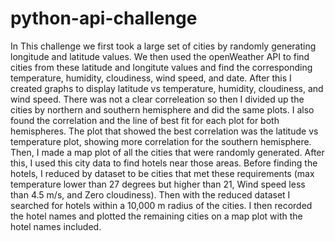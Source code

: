 # python-api-challenge

In This challenge we first took a large set of cities by randomly generating longitude and latitude values. We then used the openWeather API to find cities from these latitude and longitute values and find the corresponding temperature, humidity, cloudiness, wind speed, and date. After this I created graphs to display latitude vs temperature, humidity, cloudiness, and wind speed. There was not a clear correleation so then I divided up the cities by northern and southern hemisphere and did the same plots. I also found the correlation and the line of best fit for each plot for both hemispheres. The plot that showed the best correlation was the latitude vs temperature plot, showing more correlation for the southern hemisphere. Then, I made a map plot of all the cities that were randomly generated. After this, I used this city data to find hotels near those areas. Before finding the hotels, I reduced by dataset to be cities that met these requirements (max temperature lower than 27 degrees but higher than 21, Wind speed less than 4.5 m/s, and Zero cloudiness). Then with the reduced dataset I searched for hotels within a 10,000 m radius of the cities. I then recorded the hotel names and plotted the remaining cities on a map plot with the hotel names included. 
